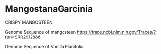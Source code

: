 # MangostanaGarcinia
CRISPY MANGOSTEEN

Genome Sequence of mangosteen
https://trace.ncbi.nlm.nih.gov/Traces/?run=SRR2912886

Genome Sequence of Vanilla Planifolia
